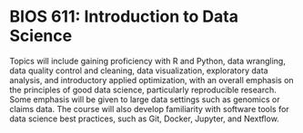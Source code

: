 # BIOS 611: Introduction to Data Science

Topics will include gaining proficiency with R and Python, data wrangling, data quality control and cleaning, data visualization, exploratory data analysis, and introductory applied optimization, with an overall emphasis on the principles of good data science, particularly reproducible research. Some emphasis will be given to large data settings such as genomics or claims data. The course will also develop familiarity with software tools for data science best practices, such as Git, Docker, Jupyter, and Nextflow.